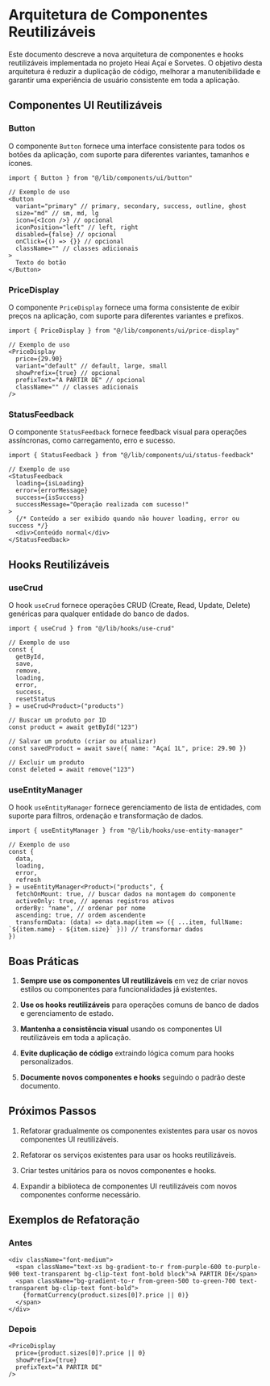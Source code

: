 # Arquitetura de Componentes Reutilizáveis

Este documento descreve a nova arquitetura de componentes e hooks reutilizáveis implementada no projeto Heai Açaí e Sorvetes. O objetivo desta arquitetura é reduzir a duplicação de código, melhorar a manutenibilidade e garantir uma experiência de usuário consistente em toda a aplicação.

## Componentes UI Reutilizáveis

### Button

O componente `Button` fornece uma interface consistente para todos os botões da aplicação, com suporte para diferentes variantes, tamanhos e ícones.

```tsx
import { Button } from "@/lib/components/ui/button"

// Exemplo de uso
<Button 
  variant="primary" // primary, secondary, success, outline, ghost
  size="md" // sm, md, lg
  icon={<Icon />} // opcional
  iconPosition="left" // left, right
  disabled={false} // opcional
  onClick={() => {}} // opcional
  className="" // classes adicionais
>
  Texto do botão
</Button>
```

### PriceDisplay

O componente `PriceDisplay` fornece uma forma consistente de exibir preços na aplicação, com suporte para diferentes variantes e prefixos.

```tsx
import { PriceDisplay } from "@/lib/components/ui/price-display"

// Exemplo de uso
<PriceDisplay 
  price={29.90} 
  variant="default" // default, large, small
  showPrefix={true} // opcional
  prefixText="A PARTIR DE" // opcional
  className="" // classes adicionais
/>
```

### StatusFeedback

O componente `StatusFeedback` fornece feedback visual para operações assíncronas, como carregamento, erro e sucesso.

```tsx
import { StatusFeedback } from "@/lib/components/ui/status-feedback"

// Exemplo de uso
<StatusFeedback 
  loading={isLoading} 
  error={errorMessage} 
  success={isSuccess}
  successMessage="Operação realizada com sucesso!"
>
  {/* Conteúdo a ser exibido quando não houver loading, error ou success */}
  <div>Conteúdo normal</div>
</StatusFeedback>
```

## Hooks Reutilizáveis

### useCrud

O hook `useCrud` fornece operações CRUD (Create, Read, Update, Delete) genéricas para qualquer entidade do banco de dados.

```tsx
import { useCrud } from "@/lib/hooks/use-crud"

// Exemplo de uso
const { 
  getById, 
  save, 
  remove, 
  loading, 
  error, 
  success,
  resetStatus 
} = useCrud<Product>("products")

// Buscar um produto por ID
const product = await getById("123")

// Salvar um produto (criar ou atualizar)
const savedProduct = await save({ name: "Açaí 1L", price: 29.90 })

// Excluir um produto
const deleted = await remove("123")
```

### useEntityManager

O hook `useEntityManager` fornece gerenciamento de lista de entidades, com suporte para filtros, ordenação e transformação de dados.

```tsx
import { useEntityManager } from "@/lib/hooks/use-entity-manager"

// Exemplo de uso
const { 
  data, 
  loading, 
  error, 
  refresh 
} = useEntityManager<Product>("products", {
  fetchOnMount: true, // buscar dados na montagem do componente
  activeOnly: true, // apenas registros ativos
  orderBy: "name", // ordenar por nome
  ascending: true, // ordem ascendente
  transformData: (data) => data.map(item => ({ ...item, fullName: `${item.name} - ${item.size}` })) // transformar dados
})
```

## Boas Práticas

1. **Sempre use os componentes UI reutilizáveis** em vez de criar novos estilos ou componentes para funcionalidades já existentes.

2. **Use os hooks reutilizáveis** para operações comuns de banco de dados e gerenciamento de estado.

3. **Mantenha a consistência visual** usando os componentes UI reutilizáveis em toda a aplicação.

4. **Evite duplicação de código** extraindo lógica comum para hooks personalizados.

5. **Documente novos componentes e hooks** seguindo o padrão deste documento.

## Próximos Passos

1. Refatorar gradualmente os componentes existentes para usar os novos componentes UI reutilizáveis.

2. Refatorar os serviços existentes para usar os hooks reutilizáveis.

3. Criar testes unitários para os novos componentes e hooks.

4. Expandir a biblioteca de componentes UI reutilizáveis com novos componentes conforme necessário.

## Exemplos de Refatoração

### Antes

```tsx
<div className="font-medium">
  <span className="text-xs bg-gradient-to-r from-purple-600 to-purple-900 text-transparent bg-clip-text font-bold block">A PARTIR DE</span>
  <span className="bg-gradient-to-r from-green-500 to-green-700 text-transparent bg-clip-text font-bold">
    {formatCurrency(product.sizes[0]?.price || 0)}
  </span>
</div>
```

### Depois

```tsx
<PriceDisplay 
  price={product.sizes[0]?.price || 0} 
  showPrefix={true} 
  prefixText="A PARTIR DE" 
/>
```
